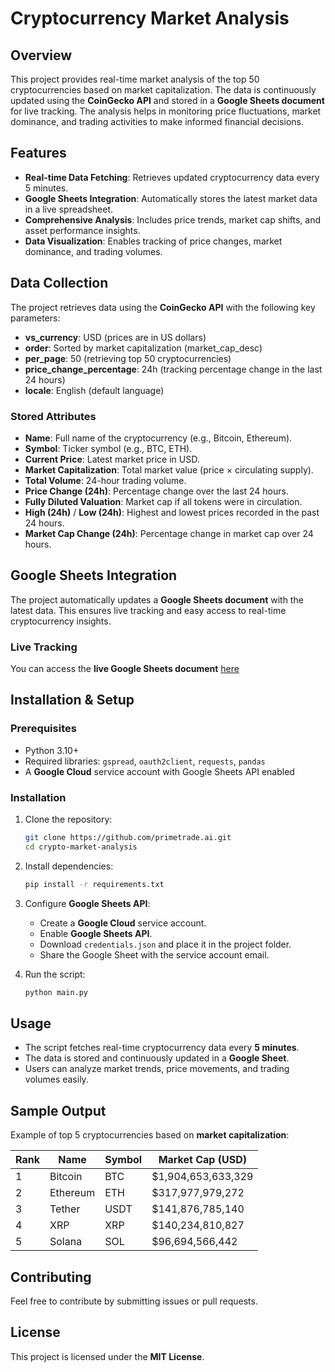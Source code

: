 # Cryptocurrency Market Analysis

## Overview
This project provides real-time market analysis of the top 50 cryptocurrencies based on market capitalization. The data is continuously updated using the **CoinGecko API** and stored in a **Google Sheets document** for live tracking. The analysis helps in monitoring price fluctuations, market dominance, and trading activities to make informed financial decisions.

## Features
- **Real-time Data Fetching**: Retrieves updated cryptocurrency data every 5 minutes.
- **Google Sheets Integration**: Automatically stores the latest market data in a live spreadsheet.
- **Comprehensive Analysis**: Includes price trends, market cap shifts, and asset performance insights.
- **Data Visualization**: Enables tracking of price changes, market dominance, and trading volumes.

## Data Collection
The project retrieves data using the **CoinGecko API** with the following key parameters:
- **vs_currency**: USD (prices are in US dollars)
- **order**: Sorted by market capitalization (market_cap_desc)
- **per_page**: 50 (retrieving top 50 cryptocurrencies)
- **price_change_percentage**: 24h (tracking percentage change in the last 24 hours)
- **locale**: English (default language)

### Stored Attributes
- **Name**: Full name of the cryptocurrency (e.g., Bitcoin, Ethereum).
- **Symbol**: Ticker symbol (e.g., BTC, ETH).
- **Current Price**: Latest market price in USD.
- **Market Capitalization**: Total market value (price × circulating supply).
- **Total Volume**: 24-hour trading volume.
- **Price Change (24h)**: Percentage change over the last 24 hours.
- **Fully Diluted Valuation**: Market cap if all tokens were in circulation.
- **High (24h)** / **Low (24h)**: Highest and lowest prices recorded in the past 24 hours.
- **Market Cap Change (24h)**: Percentage change in market cap over 24 hours.

## Google Sheets Integration
The project automatically updates a **Google Sheets document** with the latest data. This ensures live tracking and easy access to real-time cryptocurrency insights.

### Live Tracking
You can access the **live Google Sheets document** [here](https://docs.google.com/spreadsheets/d/1tSx4XlpqY7--TAsp83KhgeC54MN19qJc1DBFawBaK_I/edit?usp=sharing)

## Installation & Setup
### Prerequisites
- Python 3.10+
- Required libraries: `gspread`, `oauth2client`, `requests`, `pandas`
- A **Google Cloud** service account with Google Sheets API enabled

### Installation
1. Clone the repository:
   ```sh
   git clone https://github.com/primetrade.ai.git
   cd crypto-market-analysis
   ```
2. Install dependencies:
   ```sh
   pip install -r requirements.txt
   ```
3. Configure **Google Sheets API**:
   - Create a **Google Cloud** service account.
   - Enable **Google Sheets API**.
   - Download `credentials.json` and place it in the project folder.
   - Share the Google Sheet with the service account email.

4. Run the script:
   ```sh
   python main.py
   ```

## Usage
- The script fetches real-time cryptocurrency data every **5 minutes**.
- The data is stored and continuously updated in a **Google Sheet**.
- Users can analyze market trends, price movements, and trading volumes easily.

## Sample Output
Example of top 5 cryptocurrencies based on **market capitalization**:

| Rank | Name    | Symbol | Market Cap (USD)          |
|------|--------|--------|--------------------------|
| 1    | Bitcoin | BTC    | $1,904,653,633,329      |
| 2    | Ethereum | ETH  | $317,977,979,272        |
| 3    | Tether  | USDT  | $141,876,785,140        |
| 4    | XRP     | XRP   | $140,234,810,827        |
| 5    | Solana  | SOL   | $96,694,566,442         |

## Contributing
Feel free to contribute by submitting issues or pull requests.

## License
This project is licensed under the **MIT License**.

